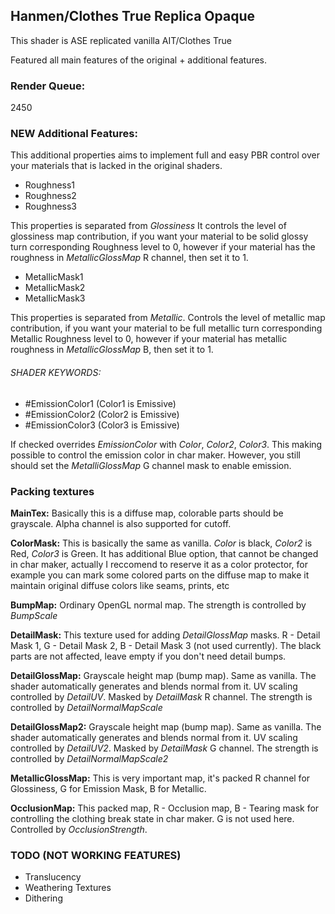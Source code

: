 ## Hanmen/Clothes True Replica Opaque
This shader is ASE replicated vanilla AIT/Clothes True

Featured all main features of the original + additional features.

### Render Queue:
2450

### NEW Additional Features:

This additional properties aims to implement full and easy PBR control over your materials that is lacked in the original shaders.

- Roughness1
- Roughness2
- Roughness3

This properties is separated from _Glossiness_ It controls the level of glossiness map contribution, if you want your material to be solid glossy turn corresponding Roughness level to 0, however if your material has the roughness in _MetallicGlossMap_ R channel, then set it to 1.

- MetallicMask1
- MetallicMask2
- MetallicMask3

This properties is separated from _Metallic_. Controls the level of metallic map contribution, if you want your material to be full metallic turn corresponding Metallic Roughness level to 0, however if your material has metallic roughness in _MetallicGlossMap_ B, then set it to 1.

###### SHADER KEYWORDS:

- #EmissionColor1 (Color1 is Emissive)
- #EmissionColor2 (Color2 is Emissive)
- #EmissionColor3 (Color3 is Emissive)
 
If checked overrides _EmissionColor_ with _Color_, _Color2_, _Color3_. This making possible to control the emission color in char maker. However, you still should set the _MetalliGlossMap_ G channel mask to enable emission. 
 
 
 
### Packing textures

**MainTex:** Basically this is a diffuse map, colorable parts should be grayscale. Alpha channel is also supported for cutoff.

**ColorMask:** This is basically the same as vanilla. _Color_ is black, _Color2_ is Red, _Color3_ is Green. It has additional Blue option, that cannot be changed in char maker, actually I reccomend to reserve it as a color protector, for example you can mark some colored parts on the diffuse map to make it maintain original diffuse colors like seams, prints, etc

**BumpMap:** Ordinary OpenGL normal map. The strength is controlled by _BumpScale_ 

**DetailMask:** This texture used for adding _DetailGlossMap_ masks. R - Detail Mask 1, G - Detail Mask 2, B - Detail Mask 3 (not used currently). The black parts are not affected, leave empty if you don't need detail bumps.

**DetailGlossMap:** Grayscale height map (bump map). Same as vanilla. The shader automatically generates and blends normal from it. UV scaling controlled by _DetailUV_. Masked by _DetailMask_ R channel. The strength is controlled by _DetailNormalMapScale_ 

**DetailGlossMap2:** Grayscale height map (bump map). Same as vanilla. The shader automatically generates and blends normal from it. UV scaling controlled by _DetailUV2_. Masked by _DetailMask_ G channel.  The strength is controlled by _DetailNormalMapScale2_ 

**MetallicGlossMap:** This is very important map, it's packed R channel for Glossiness, G for Emission Mask, B for Metallic.

**OcclusionMap:** This packed map, R - Occlusion map, B - Tearing mask for controlling the clothing break state in char maker. G is not used here. Controlled by _OcclusionStrength_.



### TODO (NOT WORKING FEATURES)

- Translucency
- Weathering Textures
- Dithering

